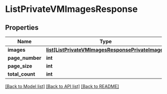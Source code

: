 # ListPrivateVMImagesResponse

## Properties
Name | Type | Description | Notes
------------ | ------------- | ------------- | -------------
**images** | [**list[ListPrivateVMImagesResponsePrivateImage]**](ListPrivateVMImagesResponsePrivateImage.md) |  | [optional] 
**page_number** | **int** |  | 
**page_size** | **int** |  | 
**total_count** | **int** |  | 

[[Back to Model list]](../README.md#documentation-for-models) [[Back to API list]](../README.md#documentation-for-api-endpoints) [[Back to README]](../README.md)


